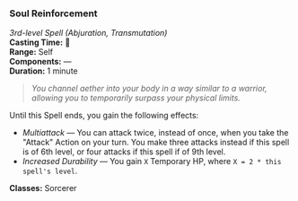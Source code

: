 ### Soul Reinforcement
*3rd-level Spell (Abjuration, Transmutation)*  
**Casting Time:** 🔷  
**Range:** Self  
**Components:** —  
**Duration:** 1 minute  

> *You channel aether into your body in a way similar to a warrior, allowing you to temporarily surpass your physical limits.*

Until this Spell ends, you gain the following effects:
* *Multiattack* — You can attack twice, instead of once, when you take the "Attack" Action on your turn. You make three attacks instead if this spell is of 6th level, or four attacks if this spell if of 9th level.
* *Increased Durability* — You gain `X` Temporary HP, where `X = 2 * this spell's level`.

**Classes:** Sorcerer
